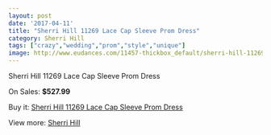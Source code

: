 ```yaml
---
layout: post
date: '2017-04-11'
title: "Sherri Hill 11269 Lace Cap Sleeve Prom Dress"
category: Sherri Hill
tags: ["crazy","wedding","prom","style","unique"]
image: http://www.eudances.com/11457-thickbox_default/sherri-hill-11269-lace-cap-sleeve-prom-dress.jpg
---
```

Sherri Hill 11269 Lace Cap Sleeve Prom Dress

On Sales: **$527.99**
<a href="https://www.eudances.com/en/sherri-hill/3637-sherri-hill-11269-lace-cap-sleeve-prom-dress.html"><amp-img layout="responsive" width="600" height="600" src="//www.eudances.com/11457-thickbox_default/sherri-hill-11269-lace-cap-sleeve-prom-dress.jpg" alt="Sherri Hill 11269 Lace Cap Sleeve Prom Dress 0" /></a>
<a href="https://www.eudances.com/en/sherri-hill/3637-sherri-hill-11269-lace-cap-sleeve-prom-dress.html"><amp-img layout="responsive" width="600" height="600" src="//www.eudances.com/11459-thickbox_default/sherri-hill-11269-lace-cap-sleeve-prom-dress.jpg" alt="Sherri Hill 11269 Lace Cap Sleeve Prom Dress 1" /></a>
<a href="https://www.eudances.com/en/sherri-hill/3637-sherri-hill-11269-lace-cap-sleeve-prom-dress.html"><amp-img layout="responsive" width="600" height="600" src="//www.eudances.com/11458-thickbox_default/sherri-hill-11269-lace-cap-sleeve-prom-dress.jpg" alt="Sherri Hill 11269 Lace Cap Sleeve Prom Dress 2" /></a>

Buy it: [Sherri Hill 11269 Lace Cap Sleeve Prom Dress](https://www.eudances.com/en/sherri-hill/3637-sherri-hill-11269-lace-cap-sleeve-prom-dress.html "Sherri Hill 11269 Lace Cap Sleeve Prom Dress")

View more: [Sherri Hill](https://www.eudances.com/en/80-Sherri-Hill "Sherri Hill")